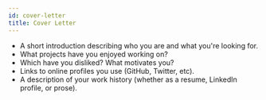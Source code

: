 ```yaml
---
id: cover-letter
title: Cover Letter
---
```


- A short introduction describing who you are and what you're looking for.
- What projects have you enjoyed working on?
- Which have you disliked? What motivates you?
- Links to online profiles you use (GitHub, Twitter, etc).
- A description of your work history (whether as a resume, LinkedIn profile, or prose).

